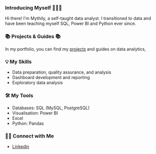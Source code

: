 ### Introducing Myself 🙋🏻‍♀️

Hi there! I'm Mythily, a self-taught data analyst.  I transitioned to data and have been teaching myself SQL, Power BI and Python ever since.

### 📚 Projects & Guides 📚
In my portfolio, you can find my [projects](https://github.com/mythilyram/Portfolio-Guide/blob/main/README.md) and guides on data analytics, 

### 💡 My Skills
- Data preparation, quality assurance, and analysis
- Dashboard development and reporting
- Exploratory data analysis

### 🛠️ My Tools
- Databases: SQL (MySQL, PostgreSQL)
- Visualisation: Power BI
- Excel
- Python:  Pandas


### 🙌🏻 Connect with Me
- [Linkedin](https://www.linkedin.com/in/mythily-ram-795b1521/)
<!--[Medium](https://medium.com/@mythilyrm)-->  
